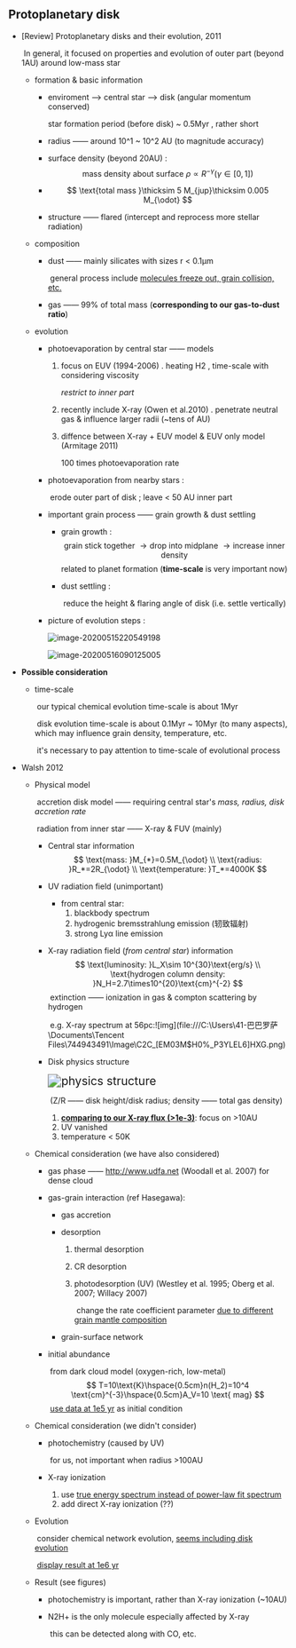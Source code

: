 ## Protoplanetary disk

- [Review] Protoplanetary disks and their evolution, 2011

  ​	In general, it focused on properties and evolution of outer part (beyond 1AU) around low-mass star

  

  - formation & basic information
  
    - enviroment --> central star --> disk (angular momentum conserved)
  
      star formation period (before disk) ~ 0.5Myr , rather short
  
    - radius —— around 10^1 ~ 10^2 AU (to magnitude accuracy)
  
    - surface density (beyond 20AU) :
      $$
      \text{mass density about surface }\rho\propto R^{-\gamma}(\gamma\in [0,1])
      $$
  
    - $$
      \text{total mass }\thicksim 5 M_{jup}\thicksim 0.005 M_{\odot}
      $$
  
    - structure —— flared (intercept and reprocess more stellar radiation)
  
    
  
  - composition
  
    - dust —— mainly silicates with sizes r < 0.1μm 
  
      ​	general process include <u>molecules freeze out, grain collision, etc.</u>
  
    - gas —— 99% of total mass (**corresponding to our gas-to-dust ratio**)
  
    
  
  - evolution
  
    - photoevaporation by central star —— models
  
      1. focus on EUV (1994-2006) . heating H2 , time-scale with considering viscosity
  
         *restrict to inner part*
  
      2. recently include X-ray (Owen et al.2010) . penetrate neutral gas & influence larger radii (~tens of AU)
  
      3. diffence between X-ray + EUV model  &  EUV only model (Armitage 2011)
  
         100 times photoevaporation rate
  
    - photoevaporation from nearby stars :
  
      ​	erode outer part of disk ; leave < 50 AU inner part
  
    - important grain process —— grain growth & dust settling
  
      - grain growth :
        $$
        \text{grain stick together }\rightarrow \text{drop into midplane }\rightarrow \text{increase inner density}
        $$
        related to planet formation (**time-scale** is very important now)
  
      - dust settling :
  
        ​	reduce the height & flaring angle of disk (i.e. settle vertically)
  
      
  
    - picture of evolution steps : 
  
      ![image-20200515220549198](C:\Users\41-巴巴罗萨\AppData\Roaming\Typora\typora-user-images\image-20200515220549198.png)
      
      ![image-20200516090125005](C:\Users\41-巴巴罗萨\AppData\Roaming\Typora\typora-user-images\image-20200516090125005.png)





- **Possible consideration**

  - time-scale

    ​	our typical chemical evolution time-scale is about 1Myr

    ​	disk evolution time-scale is about 0.1Myr ~ 10Myr (to many aspects), which may influence grain density, temperature, etc.

    ​	it's necessary to pay attention to time-scale of evolutional process



- Walsh 2012

  - Physical model

    ​	accretion disk model —— requiring central star's *mass, radius, disk accretion rate*

    ​	radiation from inner star —— X-ray & FUV (mainly)

    - Central star information
      $$
      \text{mass: }M_{*}=0.5M_{\odot} \\
      \text{radius: }R_*=2R_{\odot} \\
      \text{temperature: }T_*=4000K
      $$

    - UV radiation field (unimportant)

      - from central star:
        1. blackbody spectrum
        2. hydrogenic bremsstrahlung emission (轫致辐射)
        3. strong Lyα line emission

    - X-ray radiation field (*from central star*) information
      $$
      \text{luminosity: }L_X\sim 10^{30}\text{erg/s} \\
      \text{hydrogen column density: }N_H=2.7\times10^{20}\text{cm}^{-2}
      $$
      ​	extinction —— ionization in gas & compton scattering by hydrogen

      ​	e.g. X-ray spectrum at 56pc:![img](file:///C:\Users\41-巴巴罗萨\Documents\Tencent Files\744943491\Image\C2C\_[EM03M$H0%_P3YLEL6]HXG.png)

    - Disk physics structure

      <img src="C:\北大文件\本科生科研\paper research of Protoplanetary Disks\physics structure.png" alt="physics structure" style="zoom:150%;" />

      ​	(Z/R —— disk height/disk radius; density —— total gas density)

      1. <u>**comparing to our X-ray flux (>1e-3)**</u>: focus on >10AU
      2. UV vanished
      3. temperature < 50K

  

  - Chemical consideration (we have also considered)

    - gas phase —— http://www.udfa.net (Woodall et al. 2007) for dense cloud

    - gas-grain interaction (ref Hasegawa):

      - gas accretion

      - desorption

        1. thermal desorption

        2. CR desorption

        3. photodesorption (UV) (Westley et al. 1995; Oberg et al. 2007; Willacy 2007)

           ​	change the rate coefficient parameter <u>due to different grain mantle composition</u>

      - grain-surface network

    - initial abundance

      ​	from dark cloud model (oxygen-rich, low-metal)
      $$
      T=10\text{K}\hspace{0.5cm}n(H_2)=10^4 \text{cm}^{-3}\hspace{0.5cm}A_V=10 \text{ mag}
      $$
      ​	<u>use data at 1e5 yr</u> as initial condition

  

  - Chemical consideration (we didn't consider)

    - photochemistry (caused by UV)

      ​	for us, not important when radius >100AU

    - X-ray ionization

      1. use <u>true energy spectrum instead of power-law fit spectrum</u>
      2. add direct X-ray ionization (??)

  

  - Evolution

    ​	consider chemical network evolution, <u>seems including disk evolution</u> 

    ​	<u>display result at 1e6 yr</u>

  

  - Result (see figures)

    - photochemistry is important, rather than X-ray ionization (~10AU)

    - N2H+ is the only molecule especially affected by X-ray

      ​	this can be detected along with CO, etc.